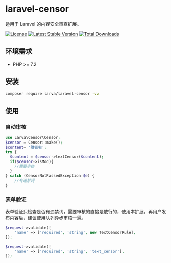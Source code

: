 # laravel-censor

适用于 Laravel 的内容安全审查扩展。

[![License](https://poser.pugx.org/larva/laravel-censor/license.svg)](https://packagist.org/packages/larva/laravel-censor)
[![Latest Stable Version](https://poser.pugx.org/larva/laravel-censor/v/stable.png)](https://packagist.org/packages/larva/laravel-censor)
[![Total Downloads](https://poser.pugx.org/larva/laravel-censor/downloads.png)](https://packagist.org/packages/larva/laravel-censor)

## 环境需求

- PHP >= 7.2

## 安装

```bash
composer require larva/laravel-censor -vv
```

## 使用

### 自动审核
```php
use Larva\Censor\Censor;
$censor = Censor::make();
$content= '赚钱啦';
try {
  $content = $censor->textCensor($content);
  if($censor->isMod){
    //需要审核
  }
} catch (CensorNotPassedException $e) {
    //有违禁词
}
```

### 表单验证

表单验证只检查是否有违禁词，需要审核的直接是放行的，使用本扩展，再用户发布内容后，建议使用队列异步审核一遍。

```php
$request->validate([
    'name' => ['required', 'string', new TextCensorRule],
]);

$request->validate([
    'name' => ['required', 'string', 'text_censor'],
]);
```
